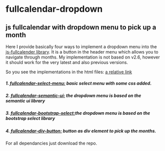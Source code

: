 # fullcalendar-dropdown    
js fullcalendar with dropdown menu to pick up a month
----------------


Here I provide basically four ways to implement a dropdown menu into the 
<a href="https://fullcalendar.io/">js-fullcalender library</a>. It is a button in the header menu which allows you to navigate through months.
My implementation is not based on v2.6, however it should work for the very latest and also previous versions. 

So you see the implementations in the html files:
[a relative link](other_file.md)
##### 1. [fullcalendar-select-menu:](fullcalendar-select-menu.html)  basic select menu with some css added.  
##### 2. [fullcalendar-semantic-ui:](fullcalendar-select-semantic-ui.html)  the dropdown menu is based on the semantic ui library  
##### 3. [fullcalendar-bootstrap-select:](fullcalendar-bootstrap-select.html)the dropdown menu is based on the bootstrap select library  
##### 4. [fullcalendar-div-button:](fullcalendar-div-button.html) button as div element to pick up the months. 

For all dependancies just download the repo. 
